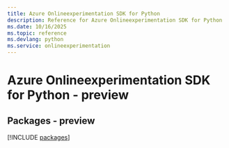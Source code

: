 ```yaml
---
title: Azure Onlineexperimentation SDK for Python
description: Reference for Azure Onlineexperimentation SDK for Python
ms.date: 10/16/2025
ms.topic: reference
ms.devlang: python
ms.service: onlineexperimentation
---
```

# Azure Onlineexperimentation SDK for Python - preview
## Packages - preview
[!INCLUDE [packages](onlineexperimentation-index.md)]